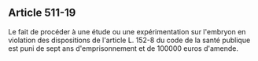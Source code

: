 Article 511-19
----
Le fait de procéder à une étude ou une expérimentation sur l'embryon en
violation des dispositions de l'article L. 152-8 du code de la santé publique
est puni de sept ans d'emprisonnement et de 100000 euros d'amende.
